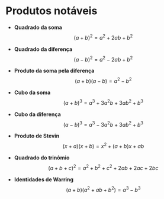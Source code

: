 # Produtos notáveis

- **Quadrado da soma**
$$(a+b)^2 = a^2 + 2ab + b^2$$

- **Quadrado da diferença**
$$(a-b)^2 = a^2 -2ab + b^2$$

- **Produto da soma pela diferença**
$$(a+b)(a-b) = a^2 - b^2$$

- **Cubo da soma**
$$(a+b)^3 = a^3 + 3a^2b + 3ab^2 + b^3$$

- **Cubo da diferença**
$$(a-b)^3 = a^3 - 3a^2b + 3ab^2 + b^3$$

- **Produto de Stevin**
$$(x+a)(x+b) = x^2 + (a+b)x + ab$$

- **Quadrado do trinômio**
$$(a+b+c)^2 = a^2 + b^2 + c^2 + 2ab + 2ac + 2bc$$

- **Identidades de Warring**
$$(a+b)(a^2 + ab + b^2) = a^3 - b^3$$

